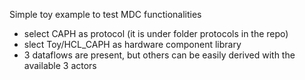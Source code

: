 Simple toy example to test MDC functionalities
- select CAPH as protocol (it is under folder protocols in the repo)
- slect Toy/HCL_CAPH as hardware component library
- 3 dataflows are present, but others can be easily derived with the available 3 actors
